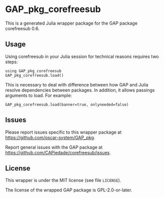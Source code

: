 # GAP_pkg_corefreesub

This is a generated Julia wrapper package for the GAP package corefreesub 0.6.

## Usage

Using corefreesub in your Julia session for technical reasons requires two steps:

    using GAP_pkg_corefreesub
    GAP_pkg_corefreesub.load()

This is necessary to deal with difference between how GAP and Julia
resolve dependencies between packages. In addition, it allows passings
arguments to load. For example:

    GAP_pkg_corefreesub.load(banner=true, onlyneeded=false)

## Issues

Please report issues specific to this wrapper package at <https://github.com/oscar-system/GAP_pkg>.

Report general issues with the GAP package at <https://github.com/CAPiedade/corefreesub/issues>.

## License

This wrapper is under the MIT license (see file `LICENSE`).

The license of the wrapped GAP package is GPL-2.0-or-later.
